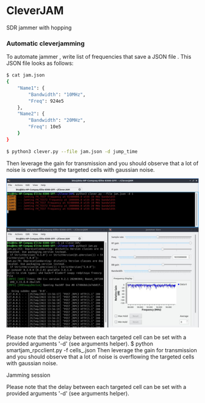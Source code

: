 # CleverJAM
SDR jammer with hopping

### Automatic cleverjamming

To automate jammer , write list of frequencies that save a JSON file . This JSON file looks as follows:

```sh
$ cat jam.json  
{
    "Name1": {
        "Bandwidth": "10MHz", 
        "Freq": 924e5
    },
    "Name2": {
        "Bandwidth": "20MHz", 
        "Freq": 10e5
    }    
}
```

```sh
$ python3 clever.py --file jam.json -d jump_time
```

Then leverage the gain for transmission and you should observe that a lot of noise is overflowing the targeted cells with gaussian noise.

![Jamming session](https://raw.githubusercontent.com/jhonnybonny/just-pic-/main/sceererreen.jpg)

Please note that the delay between each targeted cell can be set with a provided arguments '-d' (see arguments helper). 
$ python smartjam_rpcclient.py -f cells_<generated timestamp>.json
Then leverage the gain for transmission and you should observe that a lot of noise is overflowing the targeted cells with gaussian noise.

Jamming session

Please note that the delay between each targeted cell can be set with a provided arguments '-d' (see arguments helper).
